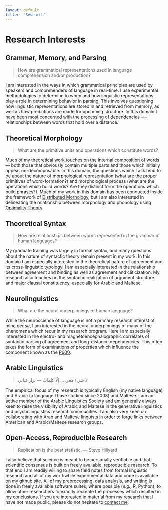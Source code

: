 ```yaml
---
layout: default
title:  "Research"
---
```


# Research Interests

## Grammar, Memory, and Parsing

> How are grammatical representations used in language comprehension and/or production?

I am interested in the ways in which grammatical principles are used by speakers and comprehenders of language in real-time. I use experimental methodologies to determine to when and how linguistic representations play a role in determining behavior in parsing. This involves questioning how linguistic representations are stored in and retrieved from memory, as well as how predictions are made for upcoming structure. In this domain I have been most concerned with the processing of <span class="construct">dependencies</span> --- relationships between words that hold over a distance.

## Theoretical Morphology

> What are the primitive units and operations which constitute words?

Much of my theoretical work touches on the internal composition of words &mdash; both those that obviously contain multiple parts and those which initially appear un-decomposable. In this domain, the questions which I ask tend to be about the nature of morphological representation (what are the proper primitives of word-formation?) and morphological process (what are the operations which build words? Are they distinct form the operations which build phrases?). Much of my work in this domain has been conducted inside the framework of [<span class="construct">Distributed Morhology</span>](https://en.wikipedia.org/wiki/Distributed_morphology), but I am also interested in delineating the relationship between morphology and phonology using [<span class="construct">Optimality Theory</span>](https://en.wikipedia.org/wiki/Optimality_theory).

## Theoretical Syntax

> How are relationships between words represented in the grammar of human languages?

My graduate training was largely in formal syntax, and many questions about the nature of syntactic theory remain present in my work. In this domain I am especially interested in the theoretical nature of agreement and its cross-linguistic typology. I am especially interested in the relationship between agreement and binding as well as agreement and cliticization. My research also touches on the syntactic realization of argument structure and major clausal constituency, especially for Arabic and Maltese.

## Neurolinguistics

> What are the neural underpinnings of human language?

While the neuroscience of language is not a primary research interest of mine _per se_, I am interested in the neural underpinnings of many of the phenomena which recur in my research program. Here I am especially interested in the electro- and magnetoencephalographic correlates of syntactic parsing of agreement and long-distance dependencies. This often takes the form of examinations of properties which influence the component known as the [<span class="construct">P600</span>](https://en.wikipedia.org/wiki/P600_(neuroscience)).

## Arabic Linguistics

> لا شيءَ معي ... إلّا كلِماتْ  &mdash; نزار قباني

The empirical focus of my research is typically English (my native language) and Arabic (a language I have studied since 2003) and Maltese. I am an active member of the [Arabic Linguistics Society](http://www4.uwm.edu/letsci/linguistics/als/) and am generally always keen to raise the visibility of Arabic and Maltese in the generative linguistics and psycholinguistics research communities. I am also very keen on collaborating with Arab and Maltese linguists in order to forge links between American and Arabic/Maltese research groups.

## Open-Access, Reproducible Research

> Replication is the best statistic. &mdash; Steve Hillyard

I also believe that science is meant to be personally verifiable and that scientific consensus is built on freely available, reproducible research. To that end I am readily willing to share field notes from formal linguistic research and all of my worthwhile experimental data and code is available on [my github site](https://github.com/matthew-tucker). All of my preprocessing, data analysis, and writing is done in freely available software suites, where possible (_e.g._, R, Python), to allow other researchers to exactly recreate the processes which resulted in my conclusions. If you are interested in material from my research that I have not made public, please do not hesitate to [contact me](/contact/).